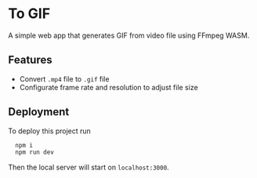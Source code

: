 # To GIF

A simple web app that generates GIF from video file using FFmpeg WASM.

## Features

- Convert `.mp4` file to `.gif` file
- Configurate frame rate and resolution to adjust file size

## Deployment

To deploy this project run

```bash
  npm i
  npm run dev
```

Then the local server will start on `localhost:3000`.
